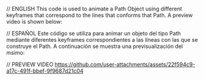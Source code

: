 // ENGLISH
This code is used to animate a Path Object using different keyframes that correspond to the lines that
conforms that Path. A preview video is shown below:

// ESPAÑOL
Este código se utiliza para animar un objeto del tipo Path mediante diferentes keyframes correspondientes
a las líneas con las que se construye el Path. A continuación se muestra una previsualización del msimo:

// PREVIEW VIDEO
https://github.com/user-attachments/assets/22f594c9-a17c-491f-bbef-9f9687d21c04
